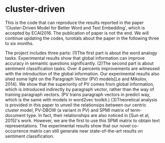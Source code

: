 # cluster-driven
  This is the code that can reproduce the results reported in the paper 'Cluster-Driven Model for Better Word and Text Embedding', which is accepted by ECAI2016. The publication of paper is not the end. We will continue updating the codes, turotials about the paper in the following three to six months.
  
  The project includes three parts:
  (1)The first part is about the word analogy tasks. Experimental results show that global information can improve accuracy in semantic questions significantly.
  (2)The second part is about sentiment classification tasks. Over 4 percents improvements are witnessed with the introduction of the global information. Our experimental results also shed some light on the Paragraph Vector (PV) models[Le and Mikolov, 2014]. We show that the superiority of PV comes from global information, which is introduced indirectly by paragraph vector, rather than the way of training paragraph vectors. (PV trains paragraph vectors in predict way, which is the same with models in word2vec toolkit.)
  (3)Theoretical analysis is provided in this paper to unveil the relationsips between our centric cluster model, PV-DBOW (a variant in PV) and SPMI matrix of term-document type. In fact, their relationships are also noticed in [Sun et al, 2015]'s work. However, we are the first to use this SPMI matrix to obtain text representations. The experimental results show that our novel co-occurrence matrix can still generate near state-of-the-art results on sentiment classification.
  
  
